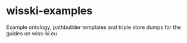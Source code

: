 # wisski-examples
Example ontology, pathbuilder templates and triple store dumps for the guides on wiss-ki.eu
